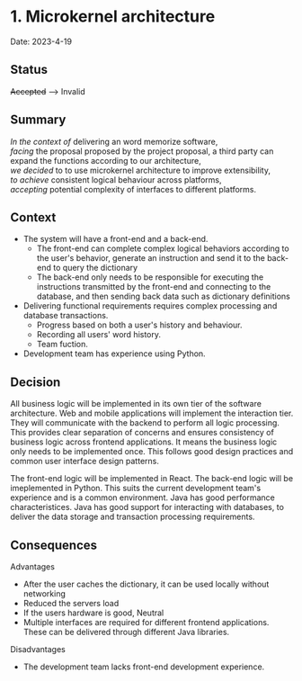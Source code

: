 # 1. Microkernel architecture

Date: 2023-4-19

## Status

~~Accepted~~ --> Invalid

## Summary  

*In the context of* delivering an word memorize software,  
*facing* the proposal proposed by the project proposal, a third party can expand the functions according to our architecture,  
*we decided* to to use microkernel architecture to improve extensibility,  
*to achieve* consistent logical behaviour across platforms,  
*accepting* potential complexity of interfaces to different platforms.

## Context

- The system will have a front-end and a back-end.
    - The front-end can complete complex logical behaviors according to the user's behavior, generate an instruction and send it to the back-end to query the dictionary
    - The back-end only needs to be responsible for executing the instructions transmitted by the front-end and connecting to the database, and then sending back data such as dictionary definitions
- Delivering functional requirements requires complex processing and database transactions.
    - Progress based on both a user's history and behaviour.
    - Recording all users' word history.
    - Team fuction.
- Development team has experience using Python.

## Decision

All business logic will be implemented in its own tier of the software architecture.
Web and mobile applications will implement the interaction tier.
They will communicate with the backend to perform all logic processing.
This provides clear separation of concerns and ensures consistency of business logic across frontend applications.
It means the business logic only needs to be implemented once.
This follows good design practices and common user interface design patterns.

The front-end logic will be implemented in React.
The back-end logic will be imeplemented in Python.
This suits the current development team's experience and is a common environment.
Java has good performance characteristices.
Java has good support for interacting with databases, to deliver the data storage and transaction processing requirements.

## Consequences

Advantages
- After the user caches the dictionary, it can be used locally without networking
- Reduced the servers load
- If the users hardware is good, 
Neutral
- Multiple interfaces are required for different frontend applications.
  These can be delivered through different Java libraries.

Disadvantages
- The development team lacks front-end development experience.
